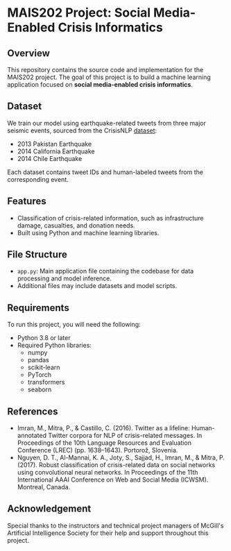 # MAIS202 Project: Social Media-Enabled Crisis Informatics

## Overview
This repository contains the source code and implementation for the MAIS202 project. 
The goal of this project is to build a machine learning application focused on **social media-enabled crisis informatics**.

## Dataset
We train our model using earthquake-related tweets from three major seismic events, sourced from the CrisisNLP [dataset](https://crisisnlp.qcri.org/):
- 2013 Pakistan Earthquake
- 2014 California Earthquake
- 2014 Chile Earthquake

Each dataset contains tweet IDs and human-labeled tweets from the corresponding event.

## Features
- Classification of crisis-related information, such as infrastructure damage, casualties, and donation needs.
- Built using Python and machine learning libraries.

## File Structure
- `app.py`: Main application file containing the codebase for data processing and model inference.
- Additional files may include datasets and model scripts.

## Requirements
To run this project, you will need the following:
- Python 3.8 or later
- Required Python libraries:
  - numpy
  - pandas
  - scikit-learn
  - PyTorch
  - transformers
  - seaborn
## References
- Imran, M., Mitra, P., & Castillo, C. (2016). Twitter as a lifeline: Human-annotated Twitter corpora for NLP of crisis-related messages. In Proceedings of the 10th Language Resources and Evaluation Conference (LREC) (pp. 1638–1643). Portorož, Slovenia.
- Nguyen, D. T., Al-Mannai, K. A., Joty, S., Sajjad, H., Imran, M., & Mitra, P. (2017). Robust classification of crisis-related data on social networks using convolutional neural networks. In Proceedings of the 11th International AAAI Conference on Web and Social Media (ICWSM). Montreal, Canada.

## Acknowledgement
Special thanks to the instructors and technical project managers of McGill's Artificial Intelligence Society for their help and support throughout this project.

